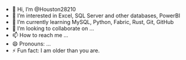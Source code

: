 - 👋 Hi, I’m @Houston28210
- 👀 I’m interested in Excel, SQL Server and other databases, PowerBI
- 🌱 I’m currently learning MySQL, Python, Fabric, Rust, Git, GitHub
- 💞️ I’m looking to collaborate on ...
- 📫 How to reach me ...
- 😄 Pronouns: ...
- ⚡ Fun fact: I am older than you are.

<!---
Houston28210/Houston28210 is a ✨ special ✨ repository because its `README.md` (this file) appears on your GitHub profile.
You can click the Preview link to take a look at your changes.
--->
